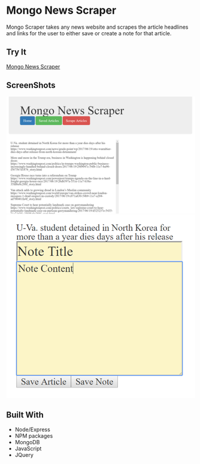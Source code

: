 # Mongo News Scraper

Mongo Scraper takes any news website and scrapes the article headlines and links for the user to either save or create a note for that article.

## Try It

[Mongo News Scraper](https://infinite-refuge-16692.herokuapp.com/)

## ScreenShots
![Articles](https://github.com/trgmedina/mongoscraper/blob/master/public/images/mongoscraper-screenshot.PNG)
![Note](https://github.com/trgmedina/mongoscraper/blob/master/public/images/note.PNG)

## Built With

* Node/Express
* NPM packages
* MongoDB
* JavaScript
* JQuery
